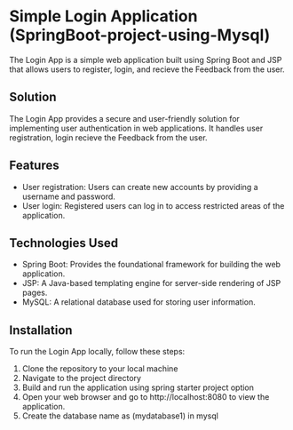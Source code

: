 # Simple Login Application (SpringBoot-project-using-Mysql)

The Login App is a simple web application built using Spring Boot and JSP that allows users to register, login, and recieve the Feedback from the user.


## Solution

The Login App provides a secure and user-friendly solution for implementing user authentication in web applications. It handles user registration, login recieve the Feedback from the user.

## Features

- User registration: Users can create new accounts by providing a username and password.
- User login: Registered users can log in to access restricted areas of the application.

## Technologies Used

- Spring Boot: Provides the foundational framework for building the web application.
- JSP: A Java-based templating engine for server-side rendering of JSP pages.
- MySQL: A relational database used for storing user information.

## Installation

To run the Login App locally, follow these steps:

1. Clone the repository to your local machine
2. Navigate to the project directory
3. Build and run the application using spring starter project option
4. Open your web browser and go to http://localhost:8080 to view the application.
5. Create the database name as (mydatabase1) in mysql
 

